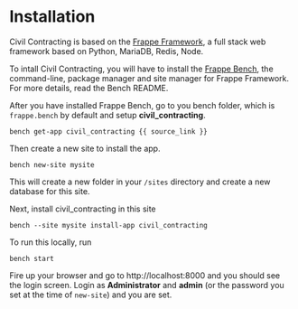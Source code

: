 <!-- title: Civil Contracting Installation -->

# Installation

Civil Contracting is based on the <a href="https://frappe.io">Frappe Framework</a>, a full stack web framework based on Python, MariaDB, Redis, Node.

To intall Civil Contracting, you will have to install the <a href="https://github.com/frappe/bench">Frappe Bench</a>, the command-line, package manager and site manager for Frappe Framework. For more details, read the Bench README.

After you have installed Frappe Bench, go to you bench folder, which is     `frappe.bench` by default and setup **civil_contracting**.

    bench get-app civil_contracting {{ source_link }}

Then create a new site to install the app.

    bench new-site mysite

This will create a new folder in your `/sites` directory and create a new database for this site.

Next, install civil_contracting in this site

    bench --site mysite install-app civil_contracting

To run this locally, run

    bench start

Fire up your browser and go to http://localhost:8000 and you should see the login screen. Login as **Administrator** and **admin** (or the password you set at the time of `new-site`) and you are set.

<!-- jinja -->
<!-- autodoc -->
